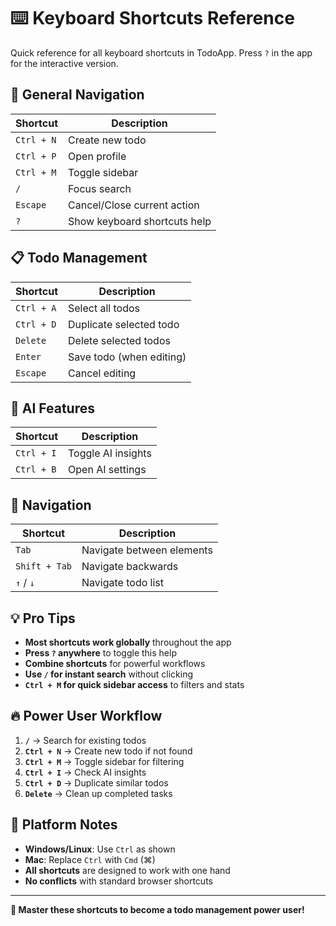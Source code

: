 # ⌨️ Keyboard Shortcuts Reference

Quick reference for all keyboard shortcuts in TodoApp. Press `?` in the app for the interactive version.

## 🚀 General Navigation

| Shortcut | Description |
|----------|-------------|
| `Ctrl + N` | Create new todo |
| `Ctrl + P` | Open profile |
| `Ctrl + M` | Toggle sidebar |
| `/` | Focus search |
| `Escape` | Cancel/Close current action |
| `?` | Show keyboard shortcuts help |

## 📋 Todo Management

| Shortcut | Description |
|----------|-------------|
| `Ctrl + A` | Select all todos |
| `Ctrl + D` | Duplicate selected todo |
| `Delete` | Delete selected todos |
| `Enter` | Save todo (when editing) |
| `Escape` | Cancel editing |

## 🤖 AI Features

| Shortcut | Description |
|----------|-------------|
| `Ctrl + I` | Toggle AI insights |
| `Ctrl + B` | Open AI settings |

## 🧭 Navigation

| Shortcut | Description |
|----------|-------------|
| `Tab` | Navigate between elements |
| `Shift + Tab` | Navigate backwards |
| `↑` / `↓` | Navigate todo list |

## 💡 Pro Tips

- **Most shortcuts work globally** throughout the app
- **Press `?` anywhere** to toggle this help
- **Combine shortcuts** for powerful workflows
- **Use `/` for instant search** without clicking
- **`Ctrl + M` for quick sidebar access** to filters and stats

## 🔥 Power User Workflow

1. **`/`** → Search for existing todos
2. **`Ctrl + N`** → Create new todo if not found
3. **`Ctrl + M`** → Toggle sidebar for filtering
4. **`Ctrl + I`** → Check AI insights
5. **`Ctrl + D`** → Duplicate similar todos
6. **`Delete`** → Clean up completed tasks

## 📱 Platform Notes

- **Windows/Linux**: Use `Ctrl` as shown
- **Mac**: Replace `Ctrl` with `Cmd` (⌘)
- **All shortcuts** are designed to work with one hand
- **No conflicts** with standard browser shortcuts

---

**🎯 Master these shortcuts to become a todo management power user!**